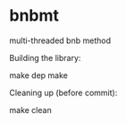 # bnbmt
multi-threaded bnb method

Building the library:

make dep
make

Cleaning up (before commit):

  make clean
